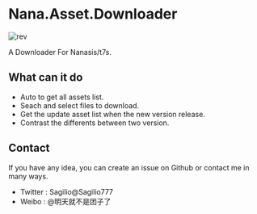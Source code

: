 # Nana.Asset.Downloader
![rev](https://img.shields.io/badge/main--version-v0.1.0-blue.svg)

A Downloader For Nanasis/t7s.

## What can it do

* Auto to get all assets list.
* Seach and select files to download.
* Get the update asset list when the new version release.
* Contrast the differents between two version.

## Contact
If you have any idea, you can create an issue on Github or contact me in many ways.

* Twitter : Sagilio@Sagilio777
* Weibo : @明天就不是团子了
